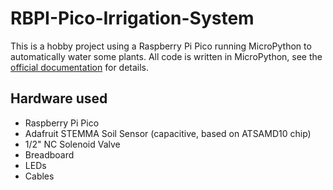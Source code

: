 # RBPI-Pico-Irrigation-System
This is a hobby project using a Raspberry Pi Pico running MicroPython to automatically water some plants.
All code is written in MicroPython, see the [official documentation](https://docs.micropython.org/en/latest/rp2/quickref.html) for details.
## Hardware used
* Raspberry Pi Pico
* Adafruit STEMMA Soil Sensor (capacitive, based on ATSAMD10 chip)
* 1/2" NC Solenoid Valve
* Breadboard
* LEDs
* Cables
